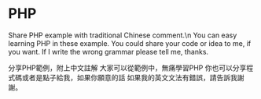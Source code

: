 # PHP
Share PHP example with traditional Chinese comment.\n
You can easy learning PHP in these example.
You could share your code or idea to me, if you want.
If I write the wrong grammar please tell me, thanks.

分享PHP範例，附上中文註解
大家可以從範例中，無痛學習PHP
你也可以分享程式碼或者是點子給我，如果你願意的話
如果我的英文文法有錯誤，請告訴我謝謝。
